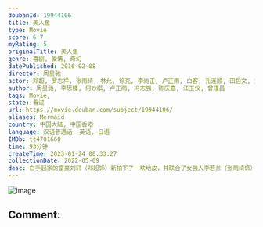 ```yaml
---
doubanId: 19944106
title: 美人鱼
type: Movie
score: 6.7
myRating: 5
originalTitle: 美人鱼
genre: 喜剧, 爱情, 奇幻
datePublished: 2016-02-08
director: 周星驰
actor: 邓超, 罗志祥, 张雨绮, 林允, 徐克, 李尚正, 卢正雨, 白客, 孔连顺, 田启文, 文章, 杨能, 张美娥, 李叶青, 林子聪, 赵志凌, 郑冀峰, 钱国伟, 范淑珍, 艾文·科蒂克, 松冈李那, 徐轸轸, 夏尉喻, 孙嘉灵, 许雅婷, 虞嘉娜, 宁小花, 孙乐天, 谭俊彦, 叶竞生, 火火, 郭小炜, 勃小龙, 李应七, 赵芳华, 田惺, 刘旬, 王添羽
author: 周星驰, 李思臻, 何妙祺, 卢正雨, 冯志强, 陈庆嘉, 江玉仪, 曾瑾昌
tags: Movie, 
state: 看过
url: https://movie.douban.com/subject/19944106/
aliases: Mermaid
country: 中国大陆, 中国香港
language: 汉语普通话, 英语, 日语
IMDb: tt4701660
time: 93分钟
createTime: 2023-01-24 00:33:27
collectionDate: 2022-05-09
desc: 白手起家的富豪刘轩（邓超饰）新拍下了一块地皮，并联合了女强人李若兰（张雨绮饰）使用恐怖的声纳技术驱赶鱼类，用于填海造地。人鱼一族长期居住在附近区域的海里，为了继续生存，带头大哥章鱼八哥（罗志祥饰...
---
```


![image](p2316177058.jpg)

Comment: 
---

